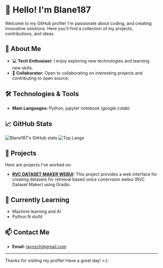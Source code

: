 # 👋 Hello! I'm Blane187 

Welcome to my GitHub profile! I'm passionate about coding, and creating innovative solutions. Here you'll find a collection of my projects, contributions, and ideas.

## 🚀 About Me

- 💻 **Tech Enthusiast:** I enjoy exploring new technologies and learning new skills.
- 🤝 **Collaborator:** Open to collaborating on interesting projects and contributing to open source.

## 🛠️ Technologies & Tools

- **Main Languages:** Python, jupyter notebook (google colab)


## 📈 GitHub Stats

![Blane187's GitHub stats](https://github-readme-stats.vercel.app/api?username=Blane187&show_icons=true&theme=dark)
![Top Langs](https://github-readme-stats.vercel.app/api/top-langs/?username=Blane187&layout=compact&theme=dark)

## 📂 Projects

Here are projects I've worked on:

- **[RVC DATASET MAKER WEBUI](https://github.com/Blane187/rvc-dataset-maker-webui.git):** This project provides a web interface for creating datasets for retrieval based voice conervsion webui (RVC Dataset Maker) using Gradio.

## 🌱 Currently Learning

- Machine learning and AI
- Python N stufd
## 📫 Contact Me

- **Email:** laynzch@gmail.com


---

Thanks for visiting my profile! Have a great day! >:)
